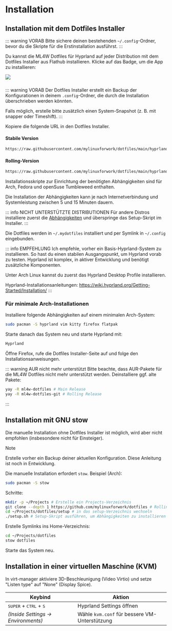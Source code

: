 # Installation

## Installation mit dem Dotfiles Installer

::: warning VORAB
Bitte sichere deinen bestehenden `~/.config`-Ordner, bevor du die Skripte für die Erstinstallation ausführst.
:::

Du kannst die ML4W Dotfiles für Hyprland auf jeder Distribution mit dem Dotfiles Installer aus Flathub installieren. Klicke auf das Badge, um die App zu installieren:

<a href="https://mylinuxforwork.github.io/dotfiles-installer/" target="_blank"><img src="https://mylinuxforwork.github.io/dotfiles-installer/dotfiles-installer-badge.png" style="border:0;margin-bottom:10px"></a>

::: warning VORAB
Der Dotfiles Installer erstellt ein Backup der Konfigurationen in deinem `.config`-Ordner, die durch die Installation überschrieben werden könnten.

Falls möglich, erstelle bitte zusätzlich einen System-Snapshot (z. B. mit snapper oder Timeshift).
:::

Kopiere die folgende URL in den Dotfiles Installer.

#### Stabile Version

```sh
https://raw.githubusercontent.com/mylinuxforwork/dotfiles/main/hyprland-dotfiles-stable.dotinst
```
#### Rolling-Version

```sh
https://raw.githubusercontent.com/mylinuxforwork/dotfiles/main/hyprland-dotfiles.dotinst
```

Installationsskripte zur Einrichtung der benötigten Abhängigkeiten sind für Arch, Fedora und openSuse Tumbleweed enthalten.

Die Installation der Abhängigkeiten kann je nach Internetverbindung und Systemleistung zwischen 5 und 15 Minuten dauern.

::: info NICHT UNTERSTÜTZTE DISTRIBUTIONEN
Für andere Distros installiere zuerst die <a href="/dotfiles/getting-started/dependencies">Abhängigkeiten</a> und überspringe das Setup-Skript im Installer.
:::

Die Dotfiles werden in `~/.mydotfiles` installiert und per Symlink in `~/.config` eingebunden.

::: info EMPFEHLUNG
Ich empfehle, vorher ein Basis-Hyprland-System zu installieren. So hast du einen stabilen Ausgangspunkt, um Hyprland vorab zu testen. Hyprland ist komplex, in aktiver Entwicklung und benötigt zusätzliche Komponenten.

Unter Arch Linux kannst du zuerst das Hyprland Desktop Profile installieren.

Hyprland-Installationsanleitungen: https://wiki.hyprland.org/Getting-Started/Installation/
:::

### Für minimale Arch-Installationen

Installiere folgende Abhängigkeiten auf einem minimalen Arch-System:

```sh [<i class="devicon-archlinux-plain"></i> Arch]
sudo pacman -S hyprland vim kitty firefox flatpak

```
Starte danach das System neu und starte Hyprland mit:

```sh [<i class="devicon-archlinux-plain"></i> Arch]
Hyprland

```
Öffne Firefox, rufe die Dotfiles Installer-Seite auf und folge den Installationsanweisungen.

::: warning AUR nicht mehr unterstützt
Bitte beachte, dass AUR-Pakete für die ML4W Dotfiles nicht mehr unterstützt werden. Deinstalliere ggf. alte Pakete:

```sh
yay -R ml4w-dotfiles # Main Release
yay -R ml4w-dotfiles-git # Rolling Release
```
:::

## Installation mit GNU stow

Die manuelle Installation ohne Dotfiles Installer ist möglich, wird aber nicht empfohlen (insbesondere nicht für Einsteiger).

> [!NOTE]
> Erstelle vorher ein Backup deiner aktuellen Konfiguration. Diese Anleitung ist noch in Entwicklung.

Die manuelle Installation erfordert `stow`. Beispiel (Arch):

```sh
sudo pacman -S stow
```

Schritte:

```sh
mkdir -p ~/Projects # Erstelle ein Projects-Verzeichnis
git clone --depth 1 https://github.com/mylinuxforwork/dotfiles # Rolling Release
cd ~/Projects/dotfiles/setup # in das setup-Verzeichnis wechseln
./setup.sh # Setup-Skript ausführen, um Abhängigkeiten zu installieren
```
Erstelle Symlinks ins Home-Verzeichnis:

```sh
cd ~/Projects/dotfiles
stow dotfiles
```

Starte das System neu.

## Installation in einer virtuellen Maschine (KVM)

In virt-manager aktiviere 3D-Beschleunigung (Video Virtio) und setze "Listen type" auf "None" (Display Spice).

| Keybind | Aktion |
|--------|--------|
| <kbd>SUPER</kbd> + <kbd>CTRL</kbd> + <kbd>S</kbd> | Hyprland Settings öffnen |
| *(Inside Settings → Environments)* | Wähle `kvm.conf` für bessere VM-Unterstützung |


